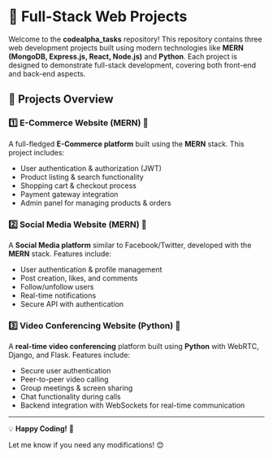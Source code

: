 # 🚀 Full-Stack Web Projects  

Welcome to the **codealpha_tasks** repository! This repository contains three web development projects built using modern technologies like **MERN (MongoDB, Express.js, React, Node.js)** and **Python**. Each project is designed to demonstrate full-stack development, covering both front-end and back-end aspects.  

## 📌 Projects Overview  

### 1️⃣ E-Commerce Website (MERN) 🛒  
A full-fledged **E-Commerce platform** built using the **MERN** stack. This project includes:  
- User authentication & authorization (JWT)  
- Product listing & search functionality  
- Shopping cart & checkout process  
- Payment gateway integration  
- Admin panel for managing products & orders  

 

### 2️⃣ Social Media Website (MERN) 📱  
A **Social Media platform** similar to Facebook/Twitter, developed with the **MERN** stack. Features include:  
- User authentication & profile management  
- Post creation, likes, and comments  
- Follow/unfollow users  
- Real-time notifications  
- Secure API with authentication  

 

### 3️⃣ Video Conferencing Website (Python) 🎥  
A **real-time video conferencing** platform built using **Python** with WebRTC, Django, and Flask. Features include:  
- Secure user authentication  
- Peer-to-peer video calling  
- Group meetings & screen sharing  
- Chat functionality during calls  
- Backend integration with WebSockets for real-time communication  


---


💡 **Happy Coding!** 🚀  

Let me know if you need any modifications! 😊